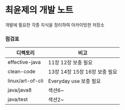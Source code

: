 # 최윤제의 개발 노트
개발에 필요한 각종 지식을 정리하여 아카이빙한 저장소

### 점검표

|디렉토리|비고|
|------|-------|
|effective-java|11장 12장 보충 필요|
|clean-code|13장 14장 15장 16장 보충 필요|
|linux/art-of-cli|Everyday use 보충 필요|
|java/java8|섹션6~|
|java/test|섹션2~|
